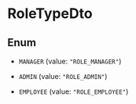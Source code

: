 

# RoleTypeDto

## Enum


* `MANAGER` (value: `"ROLE_MANAGER"`)

* `ADMIN` (value: `"ROLE_ADMIN"`)

* `EMPLOYEE` (value: `"ROLE_EMPLOYEE"`)



